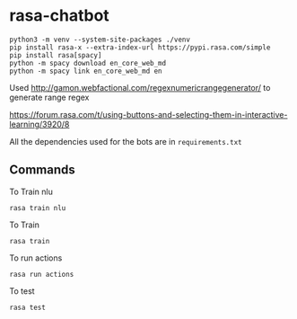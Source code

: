 # rasa-chatbot



```
python3 -m venv --system-site-packages ./venv
pip install rasa-x --extra-index-url https://pypi.rasa.com/simple
pip install rasa[spacy]
python -m spacy download en_core_web_md
python -m spacy link en_core_web_md en
```


Used http://gamon.webfactional.com/regexnumericrangegenerator/ to generate range regex

https://forum.rasa.com/t/using-buttons-and-selecting-them-in-interactive-learning/3920/8

All the dependencies used for the bots are in `requirements.txt`


## Commands

To Train nlu

```
rasa train nlu
```

To Train

```
rasa train
```


To run actions

```
rasa run actions
```

To test
```
rasa test
```